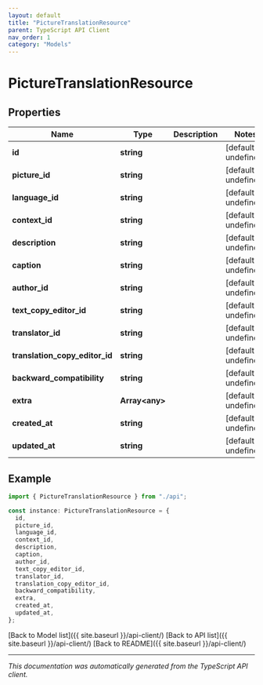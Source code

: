 ```yaml
---
layout: default
title: "PictureTranslationResource"
parent: TypeScript API Client
nav_order: 1
category: "Models"
---
```


# PictureTranslationResource

## Properties

| Name                           | Type                 | Description | Notes                  |
| ------------------------------ | -------------------- | ----------- | ---------------------- |
| **id**                         | **string**           |             | [default to undefined] |
| **picture_id**                 | **string**           |             | [default to undefined] |
| **language_id**                | **string**           |             | [default to undefined] |
| **context_id**                 | **string**           |             | [default to undefined] |
| **description**                | **string**           |             | [default to undefined] |
| **caption**                    | **string**           |             | [default to undefined] |
| **author_id**                  | **string**           |             | [default to undefined] |
| **text_copy_editor_id**        | **string**           |             | [default to undefined] |
| **translator_id**              | **string**           |             | [default to undefined] |
| **translation_copy_editor_id** | **string**           |             | [default to undefined] |
| **backward_compatibility**     | **string**           |             | [default to undefined] |
| **extra**                      | **Array&lt;any&gt;** |             | [default to undefined] |
| **created_at**                 | **string**           |             | [default to undefined] |
| **updated_at**                 | **string**           |             | [default to undefined] |

## Example

```typescript
import { PictureTranslationResource } from "./api";

const instance: PictureTranslationResource = {
  id,
  picture_id,
  language_id,
  context_id,
  description,
  caption,
  author_id,
  text_copy_editor_id,
  translator_id,
  translation_copy_editor_id,
  backward_compatibility,
  extra,
  created_at,
  updated_at,
};
```

[Back to Model list]({{ site.baseurl }}/api-client/) [Back to API list]({{ site.baseurl }}/api-client/) [Back to README]({{ site.baseurl }}/api-client/)

---

_This documentation was automatically generated from the TypeScript API client._
